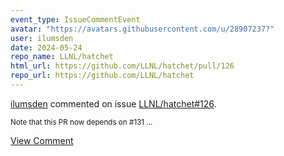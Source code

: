 ```yaml
---
event_type: IssueCommentEvent
avatar: "https://avatars.githubusercontent.com/u/28907237?"
user: ilumsden
date: 2024-05-24
repo_name: LLNL/hatchet
html_url: https://github.com/LLNL/hatchet/pull/126
repo_url: https://github.com/LLNL/hatchet
---
```


<a href='https://github.com/ilumsden' target='_blank'>ilumsden</a> commented on issue <a href='https://github.com/LLNL/hatchet/pull/126' target='_blank'>LLNL/hatchet#126</a>.

<small>Note that this PR now depends on #131 ...</small>

<a href='https://github.com/LLNL/hatchet/pull/126' target='_blank'>View Comment</a>